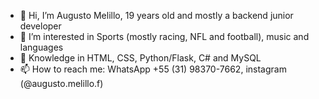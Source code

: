 - 👋 Hi, I’m Augusto Melillo, 19 years old and mostly a backend junior developer
- 👀 I’m interested in Sports (mostly racing, NFL and football), music and languages
- 🧠 Knowledge in HTML, CSS, Python/Flask, C# and MySQL
- 📫 How to reach me: WhatsApp +55 (31) 98370-7662, instagram (@augusto.melillo.f)
